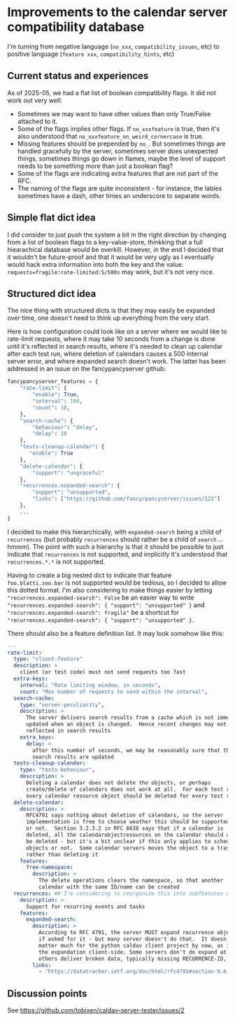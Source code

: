 # Improvements to the calendar server compatibility database

I'm turning from negative language (`no_xxx`, `compatibility_issues`, etc) to positive language (`feature xxx`, `compatibility_hints`, etc)

## Current status and experiences

As of 2025-05, we had a flat list of boolean compatibility flags.  It did not work out very well:

* Sometimes we may want to have other values than only True/False attached to it.
* Some of the flags implies other flags.  If `no_xxxfeature` is true, then it's also understood that `no_xxxfeature_on_weird_cornercase` is true.
* Missing features should be prepended by `no_`.  But sometimes things are handled gracefully by the server, sometimes server does unexpected things, sometimes things go down in flames, maybe the level of support needs to be something more than just a boolean flag?
* Some of the flags are indicating extra features that are not part of the RFC.
* The naming of the flags are quite inconsistent - for instance, the lables sometimes have a dash, other times an underscore to separate words.

## Simple flat dict idea

I did consider to just push the system a bit in the right direction by changing from a list of boolean flags to a key-value-store, thinkking that a full hiearachical database would be overkill.  However, in the end I decided that it wouldn't be future-proof and that it would be very ugly as I eventually would hack extra information into both the key and the value.  `requests=fragile:rate-limited:5/500s` may work, but it's not very nice.

## Structured dict idea

The nice thing with structured dicts is that they may easily be expanded over time, one doesn't need to think up everything from the very start.

Here is how configuration could look like on a server where we would like to rate-limit requests, where it may take 10 seconds from a change is done until it's reflected in search results, where it's needed to clean up calendar after each test run, where deletion of calendars causes a 500 internal server error, and where expanded search doesn't work.  The latter has been addressed in an issue on the fancypancyserver github:

```python
fancypancyserver_features = {
    "rate-limit": {
        "enable": True,
        "interval": 100,
        "count": 10,
    },
    "search-cache": {
        "behaviour": "delay",
        "delay": 10
    },
    "tests-cleanup-calendar": {
       "enable": True
    },
    "delete-calendar": {
        "support": "ungraceful"
    },
    "recurrences.expanded-search": {
        "support": "unsupported",
        "links": ["https://github.com/fancy/pancyserver/issues/123"]
    },
    ...
}
```

I decided to make this hierarchically, with `expanded-search` being a child of `recurrences` (but probably `recurrences` should rather be a child of `search` ... hmmm).  The point with such a hierarchy is that it should be possible to just indicate that `recurrences` is not supported, and implicitly it's understood that `recurrences.*.*` is not supported.

Having to create a big nested dict to indicate that feature `foo.blatti.zoo.bar` is not supported would be tedious, so I decided to allow this dotted format.  I'm also considering to make things easier by letting `"recurrences.expanded-search": False` be an easier way to write `"recurrences.expanded-search": { "support": "unsupported" }` and `"recurrences.expanded-search": fragile"` be a shortcut for `"recurrences.expanded-search": { "support": "unsupported" }`.

There should also be a feature definition list.  It may look somehow like this:

```yaml
---
rate-limit:
  type: "client-feature"
  description: >
    client (or test code) must not send requests too fast
  extra-keys:
    interval: "Rate limiting window, in seconds",
    count: "Max number of requests to send within the interval",
  search-cache:
    type: "server-peculiarity",
    description: >
      The server delivers search results from a cache which is not immediately
      updated when an object is changed.  Hence recent changes may not be
      reflected in search results
    extra_keys:
      delay: >
        after this number of seconds, we may be reasonably sure that the
        search results are updated
  tests-cleanup-calendar:
    type: "tests-behaviour",
    description: >
      Deleting a calendar does not delete the objects, or perhaps
      create/delete of calendars does not work at all.  For each test run,
      every calendar resource object should be deleted for every test run
  delete-calendar:
    description: >
      RFC4791 says nothing about deletion of calendars, so the server
      implementation is free to choose weather this should be supported
      or not.  Section 3.2.3.2 in RFC 6638 says that if a calendar is
      deleted, all the calendarobjectresources on the calendar should also
      be deleted - but it's a bit unclear if this only applies to scheduling
      objects or not.  Some calendar servers moves the object to a trashcan
      rather than deleting it
    features:
      free-namespace:
        description: >
          The delete operations clears the namespace, so that another
          calendar with the same ID/name can be created
  recurrences: ## I'm considering to reorganize this into subfeatures of search etc
    description: >
      Support for recurring events and tasks
    features:
      expanded-search:
        description: >
          According to RFC 4791, the server MUST expand recurrence objects
          if asked for it - but many server doesn't do that.  It doesn't
          matter much for the python caldav client project by now, as it does
          the expandation client-side. Some servers don't do expand at all,
          others deliver broken data, typically missing RECURRENCE-ID,
        links:
          - "https://datatracker.ietf.org/doc/html/rfc4791#section-9.6.5"
```

## Discussion points

See https://github.com/tobixen/caldav-server-tester/issues/2
